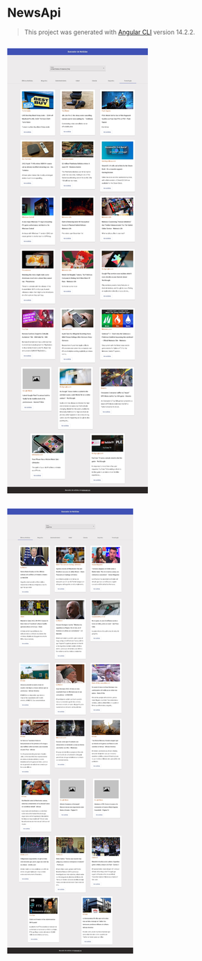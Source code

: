 # NewsApi

> This project was generated with [Angular CLI](https://github.com/angular/angular-cli) version 14.2.2.

![](/src/assets/img/ejemplo.jpeg)
---
![](/src/assets/img/ejemplo2.jpeg)
---



